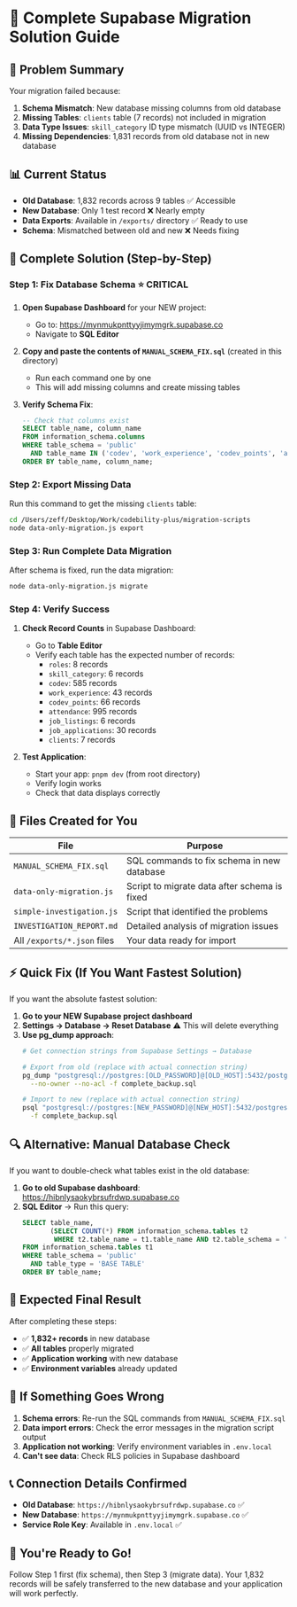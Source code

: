 # 🔧 Complete Supabase Migration Solution Guide

## 🎯 **Problem Summary**

Your migration failed because:
1. **Schema Mismatch**: New database missing columns from old database
2. **Missing Tables**: `clients` table (7 records) not included in migration
3. **Data Type Issues**: `skill_category` ID type mismatch (UUID vs INTEGER)
4. **Missing Dependencies**: 1,831 records from old database not in new database

## 📊 **Current Status**

- **Old Database**: 1,832 records across 9 tables ✅ Accessible
- **New Database**: Only 1 test record ❌ Nearly empty
- **Data Exports**: Available in `/exports/` directory ✅ Ready to use
- **Schema**: Mismatched between old and new ❌ Needs fixing

## 🚀 **Complete Solution (Step-by-Step)**

### **Step 1: Fix Database Schema** ⭐ **CRITICAL**

1. **Open Supabase Dashboard** for your NEW project:
   - Go to: https://mynmukpnttyyjimymgrk.supabase.co
   - Navigate to **SQL Editor**

2. **Copy and paste the contents of `MANUAL_SCHEMA_FIX.sql`** (created in this directory)
   - Run each command one by one
   - This will add missing columns and create missing tables

3. **Verify Schema Fix**:
   ```sql
   -- Check that columns exist
   SELECT table_name, column_name 
   FROM information_schema.columns 
   WHERE table_schema = 'public' 
     AND table_name IN ('codev', 'work_experience', 'codev_points', 'attendance', 'job_listings', 'job_applications', 'clients', 'roles')
   ORDER BY table_name, column_name;
   ```

### **Step 2: Export Missing Data**

Run this command to get the missing `clients` table:
```bash
cd /Users/zeff/Desktop/Work/codebility-plus/migration-scripts
node data-only-migration.js export
```

### **Step 3: Run Complete Data Migration**

After schema is fixed, run the data migration:
```bash
node data-only-migration.js migrate
```

### **Step 4: Verify Success**

1. **Check Record Counts** in Supabase Dashboard:
   - Go to **Table Editor**
   - Verify each table has the expected number of records:
     - `roles`: 8 records
     - `skill_category`: 6 records  
     - `codev`: 585 records
     - `work_experience`: 43 records
     - `codev_points`: 66 records
     - `attendance`: 995 records
     - `job_listings`: 6 records
     - `job_applications`: 30 records
     - `clients`: 7 records

2. **Test Application**:
   - Start your app: `pnpm dev` (from root directory)
   - Verify login works
   - Check that data displays correctly

## 📁 **Files Created for You**

| File | Purpose |
|------|---------|
| `MANUAL_SCHEMA_FIX.sql` | SQL commands to fix schema in new database |
| `data-only-migration.js` | Script to migrate data after schema is fixed |
| `simple-investigation.js` | Script that identified the problems |
| `INVESTIGATION_REPORT.md` | Detailed analysis of migration issues |
| All `/exports/*.json` files | Your data ready for import |

## ⚡ **Quick Fix (If You Want Fastest Solution)**

If you want the absolute fastest solution:

1. **Go to your NEW Supabase project dashboard**
2. **Settings → Database → Reset Database** ⚠️ This will delete everything
3. **Use pg_dump approach**:
   ```bash
   # Get connection strings from Supabase Settings → Database
   
   # Export from old (replace with actual connection string)
   pg_dump "postgresql://postgres:[OLD_PASSWORD]@[OLD_HOST]:5432/postgres" \
     --no-owner --no-acl -f complete_backup.sql
   
   # Import to new (replace with actual connection string)  
   psql "postgresql://postgres:[NEW_PASSWORD]@[NEW_HOST]:5432/postgres" \
     -f complete_backup.sql
   ```

## 🔍 **Alternative: Manual Database Check**

If you want to double-check what tables exist in the old database:

1. **Go to old Supabase dashboard**: https://hibnlysaokybrsufrdwp.supabase.co
2. **SQL Editor** → Run this query:
   ```sql
   SELECT table_name, 
          (SELECT COUNT(*) FROM information_schema.tables t2 
           WHERE t2.table_name = t1.table_name AND t2.table_schema = 'public') as record_count
   FROM information_schema.tables t1
   WHERE table_schema = 'public' 
     AND table_type = 'BASE TABLE'
   ORDER BY table_name;
   ```

## 🎯 **Expected Final Result**

After completing these steps:
- ✅ **1,832+ records** in new database
- ✅ **All tables** properly migrated
- ✅ **Application working** with new database
- ✅ **Environment variables** already updated

## 🚨 **If Something Goes Wrong**

1. **Schema errors**: Re-run the SQL commands from `MANUAL_SCHEMA_FIX.sql`
2. **Data import errors**: Check the error messages in the migration script output
3. **Application not working**: Verify environment variables in `.env.local`
4. **Can't see data**: Check RLS policies in Supabase dashboard

## 📞 **Connection Details Confirmed**

- **Old Database**: `https://hibnlysaokybrsufrdwp.supabase.co` ✅
- **New Database**: `https://mynmukpnttyyjimymgrk.supabase.co` ✅
- **Service Role Key**: Available in `.env.local` ✅

## 🎉 **You're Ready to Go!**

Follow Step 1 first (fix schema), then Step 3 (migrate data). Your 1,832 records will be safely transferred to the new database and your application will work perfectly.